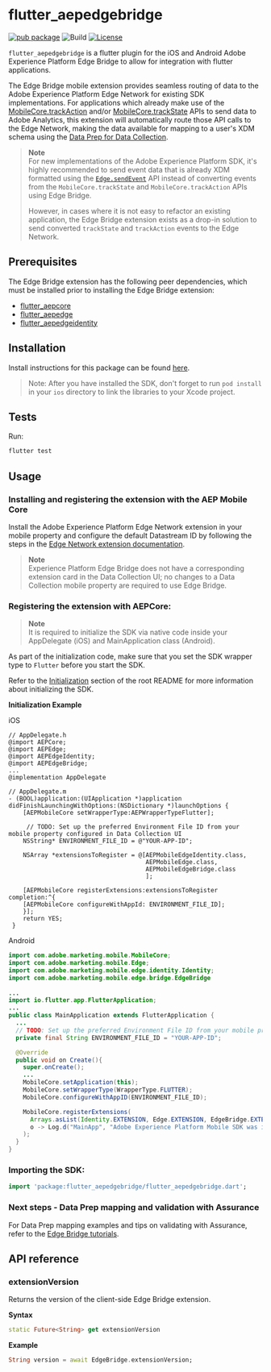 # flutter_aepedgebridge

[![pub package](https://img.shields.io/pub/v/flutter_aepedgebridge.svg)](https://pub.dartlang.org/packages/flutter_aepedgebridge) ![Build](https://github.com/adobe/aepsdk_flutter/workflows/Dart%20Unit%20Tests%20+%20Android%20Build%20+%20iOS%20Build/badge.svg) [![License](https://img.shields.io/badge/License-Apache%202.0-blue.svg)](https://opensource.org/licenses/Apache-2.0)

`flutter_aepedgebridge` is a flutter plugin for the iOS and Android Adobe Experience Platform Edge Bridge to allow for integration with flutter applications.

The Edge Bridge mobile extension provides seamless routing of data to the Adobe Experience Platform Edge Network for existing SDK implementations. For applications which already make use of the [MobileCore.trackAction](../core/README.md#trackaction) and/or [MobileCore.trackState](../core/README.md#trackstate) APIs to send data to Adobe Analytics, this extension will automatically route those API calls to the Edge Network, making the data available for mapping to a user's XDM schema using the [Data Prep for Data Collection](https://experienceleague.adobe.com/docs/experience-platform/data-prep/home.html).

> **Note**  
> For new implementations of the Adobe Experience Platform SDK, it's highly recommended to send event data that is already XDM formatted using the [`Edge.sendEvent`](../edge/README.md#api-reference) API instead of converting events from the `MobileCore.trackState` and `MobileCore.trackAction` APIs using Edge Bridge. 
> 
> However, in cases where it is not easy to refactor an existing application, the Edge Bridge extension exists as a drop-in solution to send converted `trackState` and `trackAction` events to the Edge Network.

## Prerequisites

The Edge Bridge extension has the following peer dependencies, which must be installed prior to installing the Edge Bridge extension:

- [flutter_aepcore](../flutter_aepcore/README.md)
- [flutter_aepedge](../flutter_aepedge/README.md)
- [flutter_aepedgeidentity](../flutter_aepedgeidentity/README.md)

## Installation

Install instructions for this package can be found [here](https://pub.dev/packages/flutter_aepedgebridge/install).

> Note: After you have installed the SDK, don't forget to run `pod install` in your `ios` directory to link the libraries to your Xcode project.

## Tests

Run:

```bash
flutter test
```

## Usage

### Installing and registering the extension with the AEP Mobile Core

Install the Adobe Experience Platform Edge Network extension in your mobile property and configure the default Datastream ID by following the steps in the [Edge Network extension documentation](https://developer.adobe.com/client-sdks/documentation/edge-network).

> **Note**  
Experience Platform Edge Bridge does not have a corresponding extension card in the Data Collection UI; no changes to a Data Collection mobile property are required to use Edge Bridge.

### Registering the extension with AEPCore:

 > **Note**  
 It is required to initialize the SDK via native code inside your AppDelegate (iOS) and MainApplication class (Android).

As part of the initialization code, make sure that you set the SDK wrapper type to `Flutter` before you start the SDK.

Refer to the [Initialization](https://github.com/adobe/aepsdk_flutter#initializing) section of the root README for more information about initializing the SDK.

**Initialization Example**

iOS
```objc
// AppDelegate.h
@import AEPCore;
@import AEPEdge;
@import AEPEdgeIdentity;
@import AEPEdgeBridge;
...
@implementation AppDelegate

// AppDelegate.m
- (BOOL)application:(UIApplication *)application didFinishLaunchingWithOptions:(NSDictionary *)launchOptions {
    [AEPMobileCore setWrapperType:AEPWrapperTypeFlutter];

     // TODO: Set up the preferred Environment File ID from your mobile property configured in Data Collection UI
    NSString* ENVIRONMENT_FILE_ID = @"YOUR-APP-ID";
    
    NSArray *extensionsToRegister = @[AEPMobileEdgeIdentity.class, 
                                      AEPMobileEdge.class,                                              
                                      AEPMobileEdgeBridge.class
                                      ];

    [AEPMobileCore registerExtensions:extensionsToRegister completion:^{
    [AEPMobileCore configureWithAppId: ENVIRONMENT_FILE_ID];
    }];
    return YES;   
 } 
```

Android
```java
import com.adobe.marketing.mobile.MobileCore;
import com.adobe.marketing.mobile.Edge;
import com.adobe.marketing.mobile.edge.identity.Identity;
import com.adobe.marketing.mobile.edge.bridge.EdgeBridge
  
...
import io.flutter.app.FlutterApplication;
...
public class MainApplication extends FlutterApplication {
  ...
  // TODO: Set up the preferred Environment File ID from your mobile property configured in Data Collection UI
  private final String ENVIRONMENT_FILE_ID = "YOUR-APP-ID";

  @Override
  public void on Create(){
    super.onCreate();
    ...
    MobileCore.setApplication(this);
    MobileCore.setWrapperType(WrapperType.FLUTTER);
    MobileCore.configureWithAppID(ENVIRONMENT_FILE_ID);

    MobileCore.registerExtensions(
      Arrays.asList(Identity.EXTENSION, Edge.EXTENSION, EdgeBridge.EXTENSION),
      o -> Log.d("MainApp", "Adobe Experience Platform Mobile SDK was initialized")
    );
  }
}
```

### Importing the SDK:

```dart
import 'package:flutter_aepedgebridge/flutter_aepedgebridge.dart';
```


### Next steps - Data Prep mapping and validation with Assurance

For Data Prep mapping examples and tips on validating with Assurance, refer to the [Edge Bridge tutorials](https://github.com/adobe/aepsdk-edgebridge-ios/tree/main/Documentation/tutorials).



## API reference
### extensionVersion
Returns the version of the client-side Edge Bridge extension.

**Syntax**
```dart
static Future<String> get extensionVersion
```

**Example**
```dart
String version = await EdgeBridge.extensionVersion;
```